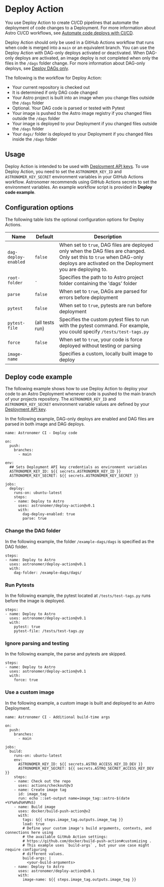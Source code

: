# Deploy Action
You use Deploy Action to create CI/CD pipelines that automate the deployment of code changes to a Deployment. For more information about Astro CI/CD workflows, see [Automate code deploys with CI/CD](https://docs.astronomer.io/astro/ci-cd).

Deploy Action should only be used in a GitHub Actions workflow that runs when code is merged into a `main` or an equivalent branch. You can use the Deploy Action with DAG-only deploys activated or deactivated. When DAG-only deploys are activated, an image deploy is not completed when only the files in the `/dags` folder change. For more information about DAG-only deploys, see [Deploy DAGs only](https://docs.astronomer.io/astro/deploy-code#deploy-dags-only).

The following is the workflow for Deploy Action:
- Your current repository is checked out
- It is determined if only DAG code changed
- Your Astro project is built into an image when you change files outside the `/dags` folder
- Optional. Your DAG code is parsed or tested with Pytest
- Your image is pushed to the Astro image registry if you changed files outside the `/dags` folder
- Your image is deployed to your Deployment if you changed files outside the `/dags` folder
- Your `dags/` folder is deployed to your Deployment if you changed files inside the `/dags` folder

## Usage

Deploy Action is intended to be used with [Deployment API keys](https://docs.astronomer.io/astro/api-keys). To use Deploy Action, you need to set the `ASTRONOMER_KEY_ID` and `ASTRONOMER_KEY_SECRET` environment variables in your GitHub Actions workflow. Astronomer recommends using GitHub Actions secrets to set the environment variables. An example workflow script is provided in **Deploy code example**. 

## Configuration options

The following table lists the optional configuration options for Deploy Actions.

| Name | Default | Description |
| ---|---|--- |
| `dag-deploy-enabled` | `false` | When set to `true`, DAG files are deployed only when the DAG files are changed. Only set this to `true` when DAG-only deploys are activated on the Deployment you are deploying to. |
| `root-folder` | `.` | Specifies the path to to Astro project folder containing the 'dags' folder | 
| `parse` | `false` | When set to `true`, DAGs are parsed for errors before deployment |
| `pytest` | `false` | When set to `true`, pytests are run before deployment |
| `pytest-file` | (all tests run) | Specifies the custom pytest files to run with the pytest command. For example, you could specify `/tests/test-tags.py`
| `force` | `false` | When set to `true`, your code is force deployed without testing or parsing
| `image-name` |  | Specifies a custom, locally built image to deploy |


## Deploy code example

The following example shows how to use Deploy Action to deploy your code to an Astro Deployment whenever code is pushed to the main branch of your projects repository. The `ASTRONOMER_KEY_ID` and `ASTRONOMER_KEY_SECRET` environment variable values are defined by your [Deployment API key](https://docs.astronomer.io/astro/api-keys).

In the following example, DAG-only deploys are enabled and DAG files are parsed in both image and DAG deploys.

```
name: Astronomer CI - Deploy code

on:
  push:
    branches:
      - main

env:
  ## Sets Deployment API key credentials as environment variables
  ASTRONOMER_KEY_ID: ${{ secrets.ASTRONOMER_KEY_ID }}
  ASTRONOMER_KEY_SECRET: ${{ secrets.ASTRONOMER_KEY_SECRET }}

jobs:
  deploy:
    runs-on: ubuntu-latest
    steps:
    - name: Deploy to Astro
      uses: astronomer/deploy-action@v0.1
      with:
        dag-deploy-enabled: true
        parse: true
```
### Change the DAG folder

In the following example, the folder `/example-dags/dags` is specified as the DAG folder.

```
steps:
- name: Deploy to Astro
  uses: astronomer/deploy-action@v0.1
  with:
    dag-folder: /example-dags/dags/
```

### Run Pytests

In the following example, the pytest located at `/tests/test-tags.py` runs before the image is deployed. 

```
steps:
- name: Deploy to Astro
  uses: astronomer/deploy-action@v0.1
  with:
    pytest: true
    pytest-file: /tests/test-tags.py
```

### Ignore parsing and testing

In the following example, the parse and pytests are skipped.

```
steps:
- name: Deploy to Astro
  uses: astronomer/deploy-action@v0.1
  with:
    force: true
```

### Use a custom image

In the following example, a custom image is built and deployed to an Astro Deployment.

```
name: Astronomer CI - Additional build-time args

on:
  push:
    branches:
      - main

jobs:
  build:
    runs-on: ubuntu-latest
    env:
      ASTRONOMER_KEY_ID: ${{ secrets.ASTRO_ACCESS_KEY_ID_DEV }}
      ASTRONOMER_KEY_SECRET: ${{ secrets.ASTRO_SECRET_ACCESS_KEY_DEV }}
    steps:
    - name: Check out the repo
      uses: actions/checkout@v3
    - name: Create image tag
      id: image_tag
      run: echo ::set-output name=image_tag::astro-$(date +%Y%m%d%H%M%S)
    - name: Build image
      uses: docker/build-push-action@v2
      with:
        tags: ${{ steps.image_tag.outputs.image_tag }}
        load: true
        # Define your custom image's build arguments, contexts, and connections here using
        # the available GitHub Action settings:
        # https://github.com/docker/build-push-action#customizing .
        # This example uses `build-args` , but your use case might require configuring
        # different values.
        build-args: |
          <your-build-arguments>
    - name: Deploy to Astro
      uses: astronomer/deploy-action@v0.1
      with:
        image-name: ${{ steps.image_tag.outputs.image_tag }}
      
```
